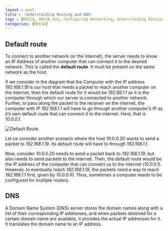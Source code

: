 ```yaml
---
layout : post
title : 'Understanding Routing and DNS'
tags : [RHCSA, RHCSA_mod, Configuring Networking, Understanding Routing and DNS]
categories: [RHCSA]
---
```



## Default route

To connect to another network (or the internet), the server needs to
know an IP Address of another computer that can connect it to the
desired network. This is called the **default route**. It must be
present on the same network as the host.

If we consider in the diagram that the Computer with the IP address
*192.168.1.19* is our host that needs a packet to reach another computer
on the internet, then the default route for it would be *192.68.1.1* as
it is the computer through which our server is connected to another
network. Further, to pass along the packet to the receiver on the
internet, the computer with IP *192.168.1.1* will have to go through
another computer’s IP as it’s own default route that can connect it to
the internet. Here, that is *10.0.0.1*.

![Default
Route<span label="fig:1"></span>](RHCSA/Mod1/chapters/1.9.a%20Default%20Route)

Let us consider another scenario where the host *1*0.0.0.20 wants to
send a packet to *192.168.1.19*. Its default route will have to through
*192.168.1.1*.

Now, consider *10.0.0.20* needs to send a packet back to *192.168.1.19*,
but also needs to send packets to the internet. Then, the default route
would be the IP address of the computer that can connect us to the
internet (*10.0.0.1*). However, to eventually reach *192.168.1.19*, the
packets need a way to reach *192.168.1.1* first, given by *10.0.0.10*.
Thus, sometimes a computer needs to be configured for multiple routers.

## DNS

A Domain Name System (DNS) server stores the domain names along with a
list of their corresponding IP addresses, and when packets destined for
a certain domain name are available, it provides the actual IP addresses
for it. It translates the domain name to an IP address.
